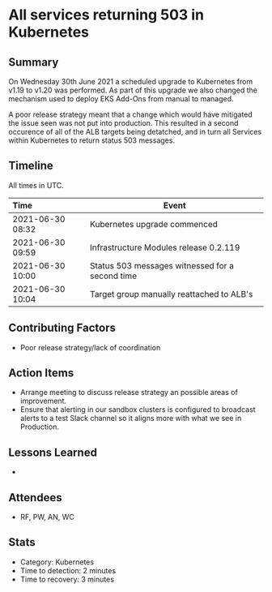 # All services returning 503 in Kubernetes

## Summary

On Wednesday 30th June 2021 a scheduled  upgrade to Kubernetes from v1.19 to v1.20 was performed.  As part of this upgrade we also changed the mechanism used to deploy EKS Add-Ons from manual to managed.

A poor release strategy meant that a change which would have mitigated the issue seen was not put into production.  This resulted in a second occurence of all of the ALB targets being detatched, and in turn all Services within Kubernetes to return status 503 messages.

## Timeline

All times in UTC.

| Time             | Event                                           |
| :--------------- | ----------------------------------------------- |
| 2021-06-30 08:32 | Kubernetes upgrade commenced                    |
| 2021-06-30 09:59 | Infrastructure Modules release 0.2.119          |
| 2021-06-30 10:00 | Status 503 messages witnessed for a second time |
| 2021-06-30 10:04 | Target group manually reattached to ALB's       |

## Contributing Factors

- Poor release strategy/lack of coordination

## Action Items

- Arrange meeting to discuss release strategy an possible areas of improvement.
- Ensure that alerting in our sandbox clusters is configured to broadcast alerts to a test Slack channel so it aligns more with what we see in Production.

## Lessons Learned

-

## Attendees

- RF, PW, AN, WC

## Stats

- Category: Kubernetes
- Time to detection: 2 minutes
- Time to recovery:  3 minutes
